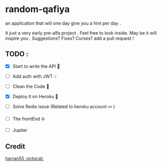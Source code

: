 # random-qafiya  

an application that will one day give you a hint per day .  

It just a very early pre-alfa project . Feel free to look inside. May be it will inspire you .
Suggestions? Fixes? Curses? 
add a pull request !

## TODO : 

- [x] Start to write the API :ferris_wheel:
- [ ] Add auth with JWT :notes:
- [ ] Clean the Code :thought_balloon:
- [x] Deploy it on Heroku :rocket:
- [ ] Solve Redis issue (Related to heroku account :zzz: )  

- [ ] The frontEnd :sailboat:
- [ ] Jupiter

## Credit 
[harran55 :octocat: ](https://github.com/harran55/qawafe)
